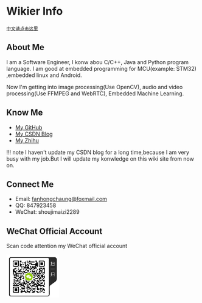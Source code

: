 # Wikier Info
[`中文请点击这里`](about-zh.md)

## About Me
I am a Software Engineer, I konw abou C/C++, Java and Python program language.
I am good at embedded programming for MCU(example: STM32) ,embedded linux and Android.

Now I'm getting into image processing(Use OpenCV), audio and video processing(Use FFMPEG and WebRTC), Embedded Machine Learning.

## Know Me
* [My GitHub](https://github.com/edgeML)
* [My CSDN Blog](https://blog.csdn.net/jiasike)
* [My Zhihu](https://www.zhihu.com/people/fhc2019/activities)

!!! note
    I haven't update my CSDN blog for a long time,because I am very busy with my job.But I will update my konwledge on this wiki site from now on.


## Connect Me
* Email: fanhongchaung@foxmail.com
* QQ: 847923458
* WeChat: shoujimaizi2289

## WeChat Official Account

Scan code attention my WeChat official account

![weixingongzhonghao](assets/images/weixingongzhonghao.png)
